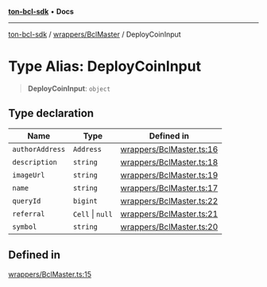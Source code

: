 [**ton-bcl-sdk**](../../../README.md) • **Docs**

***

[ton-bcl-sdk](../../../README.md) / [wrappers/BclMaster](../README.md) / DeployCoinInput

# Type Alias: DeployCoinInput

> **DeployCoinInput**: `object`

## Type declaration

| Name | Type | Defined in |
| ------ | ------ | ------ |
| `authorAddress` | `Address` | [wrappers/BclMaster.ts:16](https://github.com/ton-fun-tech/ton-bcl-sdk/blob/409085fd00df7301399c36c4c1a47414008814a9/src/wrappers/BclMaster.ts#L16) |
| `description` | `string` | [wrappers/BclMaster.ts:18](https://github.com/ton-fun-tech/ton-bcl-sdk/blob/409085fd00df7301399c36c4c1a47414008814a9/src/wrappers/BclMaster.ts#L18) |
| `imageUrl` | `string` | [wrappers/BclMaster.ts:19](https://github.com/ton-fun-tech/ton-bcl-sdk/blob/409085fd00df7301399c36c4c1a47414008814a9/src/wrappers/BclMaster.ts#L19) |
| `name` | `string` | [wrappers/BclMaster.ts:17](https://github.com/ton-fun-tech/ton-bcl-sdk/blob/409085fd00df7301399c36c4c1a47414008814a9/src/wrappers/BclMaster.ts#L17) |
| `queryId` | `bigint` | [wrappers/BclMaster.ts:22](https://github.com/ton-fun-tech/ton-bcl-sdk/blob/409085fd00df7301399c36c4c1a47414008814a9/src/wrappers/BclMaster.ts#L22) |
| `referral` | `Cell` \| `null` | [wrappers/BclMaster.ts:21](https://github.com/ton-fun-tech/ton-bcl-sdk/blob/409085fd00df7301399c36c4c1a47414008814a9/src/wrappers/BclMaster.ts#L21) |
| `symbol` | `string` | [wrappers/BclMaster.ts:20](https://github.com/ton-fun-tech/ton-bcl-sdk/blob/409085fd00df7301399c36c4c1a47414008814a9/src/wrappers/BclMaster.ts#L20) |

## Defined in

[wrappers/BclMaster.ts:15](https://github.com/ton-fun-tech/ton-bcl-sdk/blob/409085fd00df7301399c36c4c1a47414008814a9/src/wrappers/BclMaster.ts#L15)
